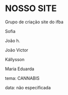 # NOSSO SITE
Grupo de criação site do ifba

Sofia

João h.

João Victor

Kállysson 

Maria Eduarda

tema: CANNABIS

data: não especificada
